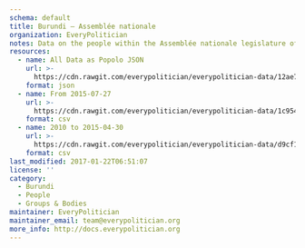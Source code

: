 ```yaml
---
schema: default
title: Burundi — Assemblée nationale
organization: EveryPolitician
notes: Data on the people within the Assemblée nationale legislature of Burundi.
resources:
  - name: All Data as Popolo JSON
    url: >-
      https://cdn.rawgit.com/everypolitician/everypolitician-data/12ae7fe28a6f83ef203cb8afa2e2536a352bf035/data/Burundi/Assembly/ep-popolo-v1.0.json
    format: json
  - name: From 2015-07-27
    url: >-
      https://cdn.rawgit.com/everypolitician/everypolitician-data/1c9544747279fd51bf3d47c3e0aa31569bf21953/data/Burundi/Assembly/term-2015.csv
    format: csv
  - name: 2010 to 2015-04-30
    url: >-
      https://cdn.rawgit.com/everypolitician/everypolitician-data/d9cf1c4a3622b3d7390de2bf3652a5433448236f/data/Burundi/Assembly/term-2010.csv
    format: csv
last_modified: 2017-01-22T06:51:07
license: ''
category:
  - Burundi
  - People
  - Groups & Bodies
maintainer: EveryPolitician
maintainer_email: team@everypolitician.org
more_info: http://docs.everypolitician.org
---
```

